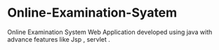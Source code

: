 # Online-Examination-Syatem
Online Examination System Web Application developed using java with advance features like Jsp , servlet . 
